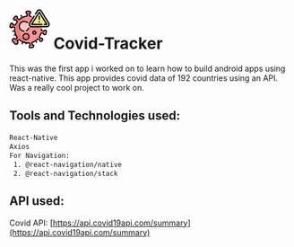 # ![Logo](https://github.com/Vrishabhsk/Covid-Tracker/blob/main/android/app/src/main/res/mipmap-hdpi/ic_launcher.png) Covid-Tracker
This was the first app i worked on to learn how to build android apps using react-native.
This app provides covid data of 192 countries using an API. Was a really cool project to work on.
## Tools and Technologies used:
```
React-Native
Axios
For Navigation:
 1. @react-navigation/native
 2. @react-navigation/stack
```
## API used:
Covid API: [https://api.covid19api.com/summary](https://api.covid19api.com/summary)
